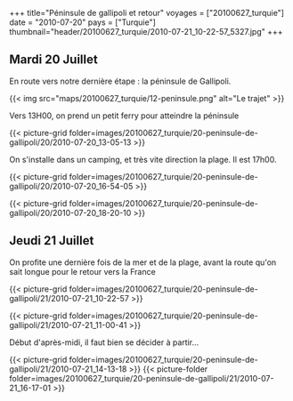 +++
title="Péninsule de gallipoli et retour"
voyages = ["20100627_turquie"]
date = "2010-07-20"
pays = ["Turquie"]
thumbnail="header/20100627_turquie/2010-07-21_10-22-57_5327.jpg"
+++


## Mardi 20 Juillet

En route vers notre dernière étape : la péninsule de Gallipoli.

{{< img src="maps/20100627_turquie/12-peninsule.png" alt="Le trajet" >}}

Vers 13H00, on prend un petit ferry pour atteindre la péninsule

{{< picture-grid folder=images/20100627_turquie/20-peninsule-de-gallipoli/20/2010-07-20_13-05-13 >}}

On s'installe dans un camping, et très vite direction la plage. Il est 17h00.

{{< picture-grid folder=images/20100627_turquie/20-peninsule-de-gallipoli/20/2010-07-20_16-54-05 >}}

{{< picture-grid folder=images/20100627_turquie/20-peninsule-de-gallipoli/20/2010-07-20_18-20-10 >}}

## Jeudi 21 Juillet

On profite une dernière fois de la mer et de la plage, avant la route qu'on sait longue pour le retour vers la France

{{< picture-grid folder=images/20100627_turquie/20-peninsule-de-gallipoli/21/2010-07-21_10-22-57 >}}

{{< picture-grid folder=images/20100627_turquie/20-peninsule-de-gallipoli/21/2010-07-21_11-00-41 >}}

Début d'après-midi, il faut bien se décider à partir...

{{< picture-grid folder=images/20100627_turquie/20-peninsule-de-gallipoli/21/2010-07-21_14-13-18 >}}
{{< picture-folder folder=images/20100627_turquie/20-peninsule-de-gallipoli/21/2010-07-21_16-17-01 >}}
